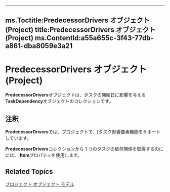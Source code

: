 

---
ms.Toctitle:PredecessorDrivers オブジェクト (Project)
title:PredecessorDrivers オブジェクト (Project)
ms.ContentId:a55a655c-3f43-77db-a861-dba8059e3a21
---
# PredecessorDrivers オブジェクト (Project)




**PredecessorDrivers**オブジェクトは、タスクの開始日に影響を与える**TaskDependency**オブジェクトのコレクションです。

## 注釈
**PredecessorDrivers**では、プロジェクトで、[タスク影響要素機能をサポートしています。



**PredecessorDrivers**コレクションから 1 つのタスクの依存関係を取得するのにには、 **Item**プロパティを使用します。



## Related Topics

[プロジェクト オブジェクト モデル](900b167b-88ec-ea88-15b7-27bb90c22ac6.md)




